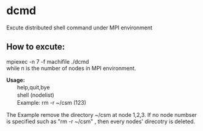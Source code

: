 # dcmd
Excute distributed shell command under MPI environment

## How to excute:
  mpiexec -n 7 -f machifile ./dcmd<br>
  while n is the number of nodes in MPI environment.

**Usage:<br>**
　　help,quit,bye<br>
　　shell (nodelist)<br>
　　Example: rm -r ~/csm (123)

The Example remove the directory ~/csm at node 1,2,3. If no node numbser is specified such as "rm -r ~/csm" , then every nodes' direcotry is deleted.
